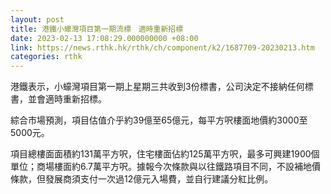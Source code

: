 ```yaml
---
layout: post
title: 港鐵小蠔灣項目第一期流標　適時重新招標
date: 2023-02-13 17:08:29.000000000 +08:00
link: https://news.rthk.hk/rthk/ch/component/k2/1687709-20230213.htm
categories: rthk
---
```


港鐵表示，小蠔灣項目第一期上星期三共收到3份標書，公司決定不接納任何標書，並會適時重新招標。

綜合市場預測，項目估值介乎約39億至65億元，每平方呎樓面地價約3000至5000元。

項目總樓面面積約131萬平方呎，住宅樓面佔約125萬平方呎，最多可興建1900個單位；商場樓面約6.7萬平方呎。據報今次條款與以往鐵路項目不同，不設補地價條款，但發展商須支付一次過12億元入場費，並自行建議分紅比例。
